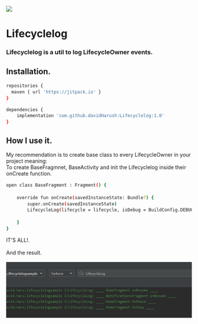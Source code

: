 [![](https://jitpack.io/v/davidHarush/Lifecyclelog.svg)](https://jitpack.io/#davidHarush/Lifecyclelog)


# Lifecyclelog

### Lifecyclelog is a util to log LifecycleOwner events.<br>

## Installation.
```sh
repositories {
  maven { url 'https://jitpack.io' }
}
```

```sh
dependencies {
    implementation 'com.github.davidHarush:Lifecyclelog:1.0'
}
```

## How I use it.

My recommendation is to create base class to every LifecycleOwner in your project meaning: <br/>
To create BaseFragmnet, BaseActivity and init the Lifecyclelog inside their onCreate function.

```sh
open class BaseFragment : Fragment() {

    override fun onCreate(savedInstanceState: Bundle?) {
        super.onCreate(savedInstanceState)
        LifecycleLog(lifecycle = lifecycle, isDebug = BuildConfig.DEBUG, level = LifecycleLog.LEVEL_INFO)

    }
}
```
IT'S ALL!.<br/><br/>
And the result.<br/><br/>
<img src="https://github.com/davidHarush/Lifecyclelog/blob/master/images/img1.PNG">
<br/>


